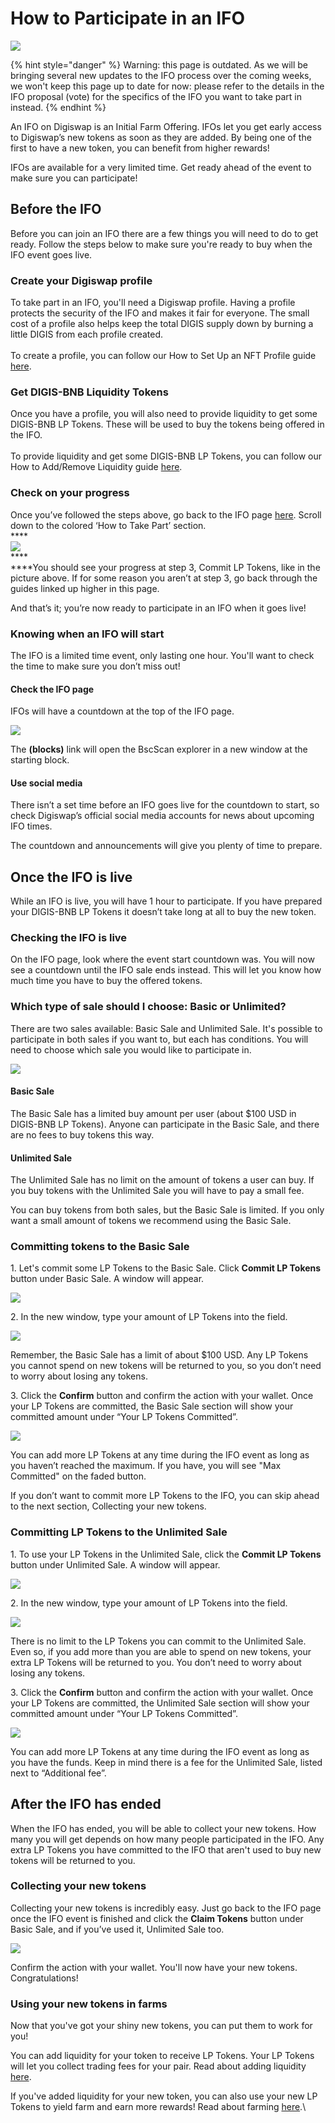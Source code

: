 # How to Participate in an IFO

![](<../../.gitbook/assets/docs masthead (3) (1).png>)

{% hint style="danger" %}
Warning: this page is outdated. As we will be bringing several new updates to the IFO process over the coming weeks, we won't keep this page up to date for now: please refer to the details in the IFO proposal (vote) for the specifics of the IFO you want to take part in instead.
{% endhint %}

An IFO on Digiswap is an Initial Farm Offering. IFOs let you get early access to Digiswap’s new tokens as soon as they are added. By being one of the first to have a new token, you can benefit from higher rewards!

IFOs are available for a very limited time. Get ready ahead of the event to make sure you can participate!

## **Before the IFO**

Before you can join an IFO there are a few things you will need to do to get ready. Follow the steps below to make sure you're ready to buy when the IFO event goes live.

### Create your Digiswap profile

To take part in an IFO, you'll need a Digiswap profile. Having a profile protects the security of the IFO and makes it fair for everyone. The small cost of a profile also helps keep the total DIGIS supply down by burning a little DIGIS from each profile created.\
\
To create a profile, you can follow our How to Set Up an NFT Profile guide [here](https://docs.digiswap.finance/get-started/profile-guide).

### Get DIGIS-BNB Liquidity Tokens

Once you have a profile, you will also need to provide liquidity to get some DIGIS-BNB LP Tokens. These will be used to buy the tokens being offered in the IFO.\
\
To provide liquidity and get some DIGIS-BNB LP Tokens, you can follow our How to Add/Remove Liquidity guide [here](https://docs.digiswap.finance/get-started/liquidity-guide).

### Check on your progress

Once you’ve followed the steps above, go back to the IFO page [here](https://pancakeswap.finance/ifo). Scroll down to the colored ‘How to Take Part’ section.\
****\
****![](https://lh5.googleusercontent.com/7Bh78UrDgqLpgsIjtAuX8UFkd8aG7-J3gsp36xGsCG0kPrkYckmy6UgTKQZfUJEkIMccixBdrhVUVmv2kJfnVGq9Vljb\_AXetLk89YzBIiSBPSGaIA-v2vRImzvNrFOnJWQWle-S)****\
****\
****You should see your progress at step 3, Commit LP Tokens, like in the picture above. If for some reason you aren’t at step 3, go back through the guides linked up higher in this page.

And that’s it; you’re now ready to participate in an IFO when it goes live!

### **Knowing when an IFO will start**

The IFO is a limited time event, only lasting one hour. You'll want to check the time to make sure you don’t miss out!

#### Check the IFO page

IFOs will have a countdown at the top of the IFO page.

![](https://lh6.googleusercontent.com/gbg5QJX2n0vruK18hFXp8VlRn-klDr2MwXPFQ6olVP\_Fk\_Ri95\_yIDj6AGoawS0K81D9-ixB0yqeU91zqZD--6pvb-Jas-Pzn4-fhrlhB\_Pru\_8qKFbg6SMGjnhQQajgWyzsvSBU)

The **(blocks)** link will open the BscScan explorer in a new window at the starting block.

#### Use social media

There isn’t a set time before an IFO goes live for the countdown to start, so check Digiswap’s official social media accounts for news about upcoming IFO times.

The countdown and announcements will give you plenty of time to prepare.

## **Once the IFO is live**

While an IFO is live, you will have 1 hour to participate. If you have prepared your DIGIS-BNB LP Tokens it doesn’t take long at all to buy the new token.

### Checking the IFO is live

On the IFO page, look where the event start countdown was. You will now see a countdown until the IFO sale ends instead. This will let you know how much time you have to buy the offered tokens.

### **Which type of sale should I choose: Basic or Unlimited?**

There are two sales available: Basic Sale and Unlimited Sale. It's possible to participate in both sales if you want to, but each has conditions. You will need to choose which sale you would like to participate in.

![](<../../.gitbook/assets/image (11).png>)

#### **Basic Sale**

The Basic Sale has a limited buy amount per user (about $100 USD in DIGIS-BNB LP Tokens). Anyone can participate in the Basic Sale, and there are no fees to buy tokens this way.

#### **Unlimited Sale**

The Unlimited Sale has no limit on the amount of tokens a user can buy. If you buy tokens with the Unlimited Sale you will have to pay a small fee.

You can buy tokens from both sales, but the Basic Sale is limited. If you only want a small amount of tokens we recommend using the Basic Sale.

### **Committing tokens to the Basic Sale**

1\. Let's commit some LP Tokens to the Basic Sale. Click **Commit LP Tokens** button under Basic Sale. A window will appear.

![](https://lh6.googleusercontent.com/RsQaoFoDpcE1YJgCp4KXRYG5zea1XRm-7pPqQpxA97i7D\_sn\_lmDfJB8WeH4fkH\_2Gs76mnJq2xKVfuQKGaDZGLIXTxru8wYP2Yykmc1V4S8QCZGnZ9-FpudtcD2Jt1kMTsd7g2h)

2\. In the new window, type your amount of LP Tokens into the field.

![](https://lh5.googleusercontent.com/yzrcq53uIbk2EoVqXXDyAWlVAp998\_IAhCCQMlxi0fh8dI15hBcJNls2oO4SckaPtmmaNFatWJm4f9BOUH-fhIf6KsaQv3h32nqPmAroVBEY3SedB0WVTep9B88Za\_Ez6ZVRu6eK)

Remember, the Basic Sale has a limit of about $100 USD. Any LP Tokens you cannot spend on new tokens will be returned to you, so you don’t need to worry about losing any tokens.

3\. Click the **Confirm** button and confirm the action with your wallet. Once your LP Tokens are committed, the Basic Sale section will show your committed amount under “Your LP Tokens Committed”.

![](https://lh5.googleusercontent.com/LL-9EVpUQlDIbIrZzwmgfYpRHpq1AolDhML9rZGSafBhM\_7GfV-sw9ZQqL4Tn4j6JIyTGxkU-K7S2Z23WItu\_GafnSZHb3fI9hzlwGKTS17aLOZdrU5iHfXvedBzaI-Q8weHSF6Q)

You can add more LP Tokens at any time during the IFO event as long as you haven’t reached the maximum. If you have, you will see "Max Committed" on the faded button.

If you don’t want to commit more LP Tokens to the IFO, you can skip ahead to the next section, Collecting your new tokens.

### **Committing LP Tokens to the Unlimited Sale**

1\. To use your LP Tokens in the Unlimited Sale, click the **Commit LP Tokens** button under Unlimited Sale. A window will appear.

![](https://lh6.googleusercontent.com/RsQaoFoDpcE1YJgCp4KXRYG5zea1XRm-7pPqQpxA97i7D\_sn\_lmDfJB8WeH4fkH\_2Gs76mnJq2xKVfuQKGaDZGLIXTxru8wYP2Yykmc1V4S8QCZGnZ9-FpudtcD2Jt1kMTsd7g2h)

2\. In the new window, type your amount of LP Tokens into the field.

![](https://lh6.googleusercontent.com/LFn-zETI5pwPko-YmsaAK8nH7U3YGhFJXuiDONWeUh6lw0cCH1xPf6wOSbxy-dzd0DEjz-AtxcnzXyuft8U9RdbgXzNNlAfYaoNvl4XqaTr2d8JoPLUaijKkjdSQvQEYMiYSmqhD)

There is no limit to the LP Tokens you can commit to the Unlimited Sale. Even so, if you add more than you are able to spend on new tokens, your extra LP Tokens will be returned to you. You don’t need to worry about losing any tokens.

3\. Click the **Confirm** button and confirm the action with your wallet. Once your LP Tokens are committed, the Unlimited Sale section will show your committed amount under “Your LP Tokens Committed”.

![](https://lh3.googleusercontent.com/1k5gjysitCJPDNFXFYJXrFHVGHIEPvfVrSe\_Aa0JuRx3D6txXJgjJFO9-or6E-1yeXacfclpGpiUm8ckDcm2ETWGpOTqtK8tT95rVT0UHlvcoYB54Gwapp3mRkz6yg69vg25qWwx)

You can add more LP Tokens at any time during the IFO event as long as you have the funds. Keep in mind there is a fee for the Unlimited Sale, listed next to “Additional fee”.

## After the IFO has ended

When the IFO has ended, you will be able to collect your new tokens. How many you will get depends on how many people participated in the IFO. Any extra LP Tokens you have committed to the IFO that aren't used to buy new tokens will be returned to you.‌

### **Collecting your new tokens**

Collecting your new tokens is incredibly easy. Just go back to the IFO page once the IFO event is finished and click the **Claim Tokens** button under Basic Sale, and if you’ve used it, Unlimited Sale too.

![](https://lh6.googleusercontent.com/c97z4DkFT3i2Orj-5gg0mX7IV7OLdPuaXIJi85iMCeLKT0VJM0mF8i8X6Ux4sEOSE3WRCJfeQsNPadIbYDcxC5EUCYlurZHXtfONBi0NHIa1falU7d8FkEap-1AgyfI1T6ouxlKQ)

Confirm the action with your wallet. You'll now have your new tokens. Congratulations!

### Using your new tokens in farms

Now that you've got your shiny new tokens, you can put them to work for you!

You can add liquidity for your token to receive LP Tokens. Your LP Tokens will let you collect trading fees for your pair. Read about adding liquidity [here](https://docs.digiswap.finance/get-started/liquidity-guide).

If you've added liquidity for your new token, you can also use your new LP Tokens to yield farm and earn more rewards! Read about farming [here](https://docs.digiswap.finance/products/yield-farming/farms).\
